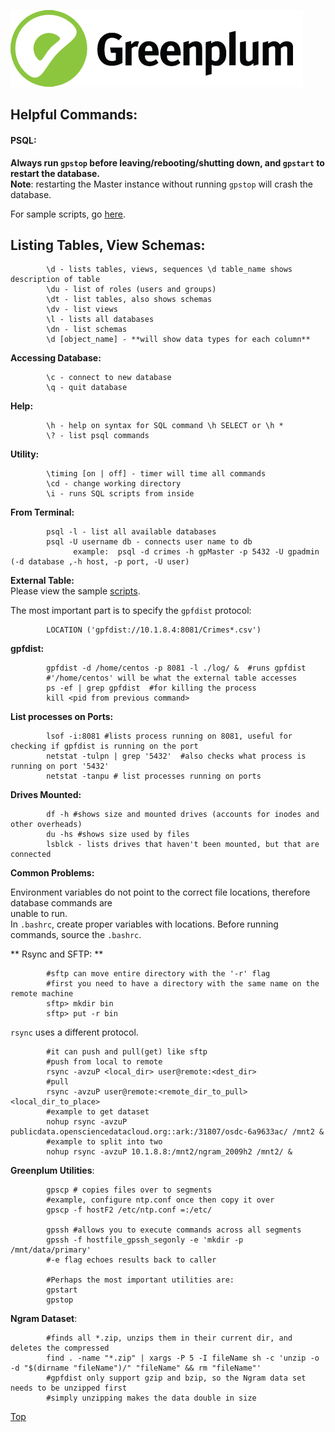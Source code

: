 ![Greenplum](https://github.com/syuja/GreenPlumSetup/blob/master/img/greenplum-logo.png)  
<a id='top'></a>   
## Helpful Commands:   

#### PSQL:  
**Always run `gpstop` before leaving/rebooting/shutting down, and `gpstart` to restart the database.**   
**Note**: restarting the Master instance without running `gpstop` will crash the database.   

For sample scripts, go [here](../script/README.md). 

**Listing Tables, View Schemas:**  
----  

            \d - lists tables, views, sequences \d table_name shows description of table  
            \du - list of roles (users and groups)  
            \dt - list tables, also shows schemas  
            \dv - list views   
            \l - lists all databases  
            \dn - list schemas   
            \d [object_name] - **will show data types for each column**   


**Accessing Database:**  

            \c - connect to new database  
            \q - quit database   

**Help:**  
  
            \h - help on syntax for SQL command \h SELECT or \h *  
            \? - list psql commands   
      

**Utility:**    

            \timing [on | off] - timer will time all commands  
            \cd - change working directory  
            \i - runs SQL scripts from inside  
            
**From Terminal:**  
  
            psql -l - list all available databases  
            psql -U username db - connects user name to db  
                  example:  psql -d crimes -h gpMaster -p 5432 -U gpadmin (-d database ,-h host, -p port, -U user)  
            

**External Table:**   
Please view the sample [scripts](../script/README.md).   

The most important part is to specify the `gpfdist` protocol:  

            LOCATION ('gpfdist://10.1.8.4:8081/Crimes*.csv')    



**gpfdist:**   

            gpfdist -d /home/centos -p 8081 -l ./log/ &  #runs gpfdist    
            #'/home/centos' will be what the external table accesses   
            ps -ef | grep gpfdist  #for killing the process    
            kill <pid from previous command>    

**List processes on Ports:**  

            lsof -i:8081 #lists process running on 8081, useful for checking if gpfdist is running on the port    
            netstat -tulpn | grep '5432'  #also checks what process is running on port '5432'  
            netstat -tanpu # list processes running on ports  

**Drives Mounted:**  

            df -h #shows size and mounted drives (accounts for inodes and other overheads)  
            du -hs #shows size used by files  
            lsblck - lists drives that haven't been mounted, but that are connected  
            

**Common Problems:**   

Environment variables do not point to the correct file locations, therefore database commands are   
unable to run.  
In `.bashrc`, create proper variables with locations. Before running commands, source the `.bashrc`.   

** Rsync and SFTP: **  

            #sftp can move entire directory with the '-r' flag  
            #first you need to have a directory with the same name on the remote machine  
            sftp> mkdir bin  
            sftp> put -r bin  
            
`rsync` uses a different protocol.  

            #it can push and pull(get) like sftp  
            #push from local to remote  
            rsync -avzuP <local_dir> user@remote:<dest_dir>  
            #pull  
            rsync -avzuP user@remote:<remote_dir_to_pull>   <local_dir_to_place>    
            #example to get dataset  
            nohup rsync -avzuP publicdata.opensciencedatacloud.org::ark:/31807/osdc-6a9633ac/ /mnt2 &  
            #example to split into two  
            nohup rsync -avzuP 10.1.8.8:/mnt2/ngram_2009h2 /mnt2/ &  

**Greenplum Utilities**:  

            gpscp # copies files over to segments   
            #example, configure ntp.conf once then copy it over    
            gpscp -f hostF2 /etc/ntp.conf =:/etc/   
            
            gpssh #allows you to execute commands across all segments   
            gpssh -f hostfile_gpssh_segonly -e 'mkdir -p /mnt/data/primary'    
            #-e flag echoes results back to caller   
            
            #Perhaps the most important utilities are:  
            gpstart   
            gpstop   

**Ngram Dataset**:   

            #finds all *.zip, unzips them in their current dir, and deletes the compressed   
            find . -name "*.zip" | xargs -P 5 -I fileName sh -c 'unzip -o -d "$(dirname "fileName")/" "fileName" && rm "fileName"'  
            #gpfdist only support gzip and bzip, so the Ngram data set needs to be unzipped first   
            #simply unzipping makes the data double in size   


[Top](#top)  

